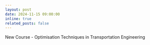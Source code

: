 ```yaml
---
layout: post
date: 2024-11-15 09:00:00
inline: true
related_posts: false
---
```


New Course - Optimisation Techniques in Transportation Engineering
